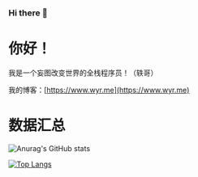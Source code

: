 ### Hi there 👋
# 你好！

我是一个妄图改变世界的全栈程序员！（轶哥）

我的博客：[https://www.wyr.me](https://www.wyr.me)

# 数据汇总

![Anurag's GitHub stats](https://github-readme-stats.vercel.app/api?username=yi-ge&theme=dark&show_icons=true&locale=cn&hide_title=true&count_private=true&include_all_commits=true&cache_seconds=1800)


[![Top Langs](https://github-readme-stats.vercel.app/api/top-langs/?username=yi-ge&layout=compact&locale=cn&theme=dark&langs_count=8&exclude_repo=nodejs-sdk,server-monitor-center-distribution,core,desirecore-service&hide=javascript,html,css,cmake,C%23,vue,shell,tsql&cache_seconds=1800)](https://github.com/yi-ge)

